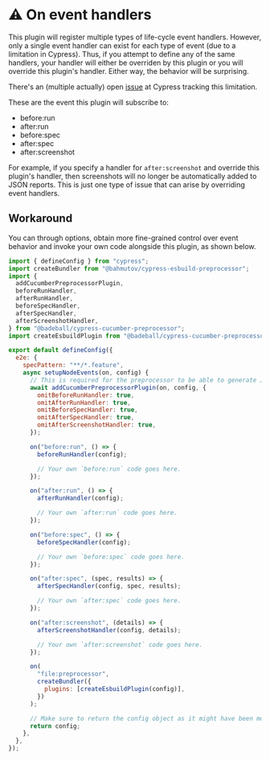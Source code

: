 # :warning: On event handlers

This plugin will register multiple types of life-cycle event handlers. However, only a single event handler can exist for each type of event (due to a limitation in Cypress). Thus, if you attempt to define any of the same handlers, your handler will either be overriden by this plugin or you will override this plugin's handler. Either way, the behavior will be surprising.

There's an (multiple actually) open [issue](https://github.com/cypress-io/cypress/issues/22428) at Cypress tracking this limitation.

These are the event this plugin will subscribe to:

* before:run
* after:run
* before:spec
* after:spec
* after:screenshot

For example, if you specify a handler for `after:screenshot` and override this plugin's handler, then screenshots will no longer be automatically added to JSON reports. This is just one type of issue that can arise by overriding event handlers.

## Workaround

You can through options, obtain more fine-grained control over event behavior and invoke your own code alongside this plugin, as shown below.

```js
import { defineConfig } from "cypress";
import createBundler from "@bahmutov/cypress-esbuild-preprocessor";
import {
  addCucumberPreprocessorPlugin,
  beforeRunHandler,
  afterRunHandler,
  beforeSpecHandler,
  afterSpecHandler,
  afterScreenshotHandler,
} from "@badeball/cypress-cucumber-preprocessor";
import createEsbuildPlugin from "@badeball/cypress-cucumber-preprocessor/esbuild";

export default defineConfig({
  e2e: {
    specPattern: "**/*.feature",
    async setupNodeEvents(on, config) {
      // This is required for the preprocessor to be able to generate JSON reports after each run, and more,
      await addCucumberPreprocessorPlugin(on, config, {
        omitBeforeRunHandler: true,
        omitAfterRunHandler: true,
        omitBeforeSpecHandler: true,
        omitAfterSpecHandler: true,
        omitAfterScreenshotHandler: true,
      });

      on("before:run", () => {
        beforeRunHandler(config);

        // Your own `before:run` code goes here.
      });

      on("after:run", () => {
        afterRunHandler(config);

        // Your own `after:run` code goes here.
      });

      on("before:spec", () => {
        beforeSpecHandler(config);

        // Your own `before:spec` code goes here.
      });

      on("after:spec", (spec, results) => {
        afterSpecHandler(config, spec, results);

        // Your own `after:spec` code goes here.
      });

      on("after:screenshot", (details) => {
        afterScreenshotHandler(config, details);

        // Your own `after:screenshot` code goes here.
      });

      on(
        "file:preprocessor",
        createBundler({
          plugins: [createEsbuildPlugin(config)],
        })
      );

      // Make sure to return the config object as it might have been modified by the plugin.
      return config;
    },
  },
});
```

